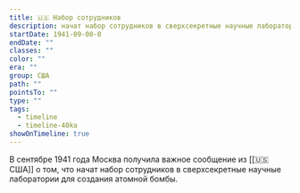 ```yaml
---
title: 🇺🇸 Набор сотрудников
description: начат набор сотрудников в сверхсекретные научные лаборатории для создания атомной бомбы
startDate: 1941-09-00-0
endDate: ""
classes: ""
color: ""
era: ""
group: США
path: ""
pointsTo: ""
type: ""
tags:
  - timeline
  - timeline-40ka
showOnTimeline: true
---
```


В сентябре 1941 года Москва получила важное сообщение из [[🇺🇸 США]] о том, что начат набор сотрудников в сверхсекретные научные лаборатории для создания атомной бомбы.